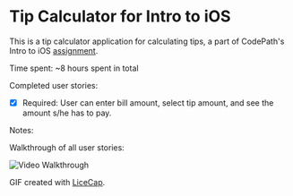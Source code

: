 # Tip Calculator for Intro to iOS

This is a tip calculator application for calculating tips, a part of CodePath's Intro to iOS [assignment](vimeo.com/74764846).

Time spent: ~8 hours spent in total

Completed user stories:

 * [x] Required: User can enter bill amount, select tip amount, and see the amount s/he has to pay.
 
Notes:


Walkthrough of all user stories:

![Video Walkthrough]()

GIF created with [LiceCap](http://www.cockos.com/licecap/).
